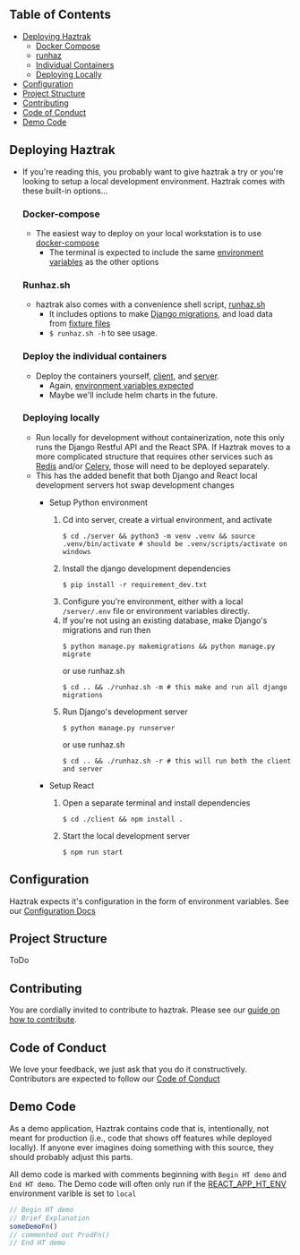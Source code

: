 ## Table of Contents
- [Deploying Haztrak](#Deploying-Haztrak)
    - [Docker Compose](#docker-compose)
    - [runhaz](#runhazsh)
    - [Individual Containers](#deploy-the-individual-containers)
    - [Deploying Locally](#deploying-locally)
- [Configuration](./Configuration.md)
- [Project Structure](./project_structure.md)
- [Contributing](./CONTRIBUTING.md)
- [Code of Conduct](./CODE_OF_CONDUCT.md)
- [Demo Code](#demo-code)

## Deploying Haztrak
- If you're reading this, you probably want to give haztrak a try or you're looking to setup a local
development environment. Haztrak comes with these built-in options...
    ### Docker-compose
    - The easiest way to deploy on your local workstation is to use [docker-compose](https://docs.docker.com/compose/gettingstarted/)
        - The terminal is expected to include the same [environment variables](./Configuration.md) as the other options
    ### Runhaz.sh
    - haztrak also comes with a convenience shell script, [runhaz.sh](/runhaz.sh)
        - It includes options to make [Django migrations](https://docs.djangoproject.com/en/4.1/topics/migrations/), and load data from [fixture files](/server/tests/fixtures)
        - `$ runhaz.sh -h` to see usage.
    ### Deploy the individual containers
    - Deploy the containers yourself, [client](/client/Dockerfile), and [server](/server/Dockerfile).
        - Again, [environment variables expected](/docs/Configuration.md)
        - Maybe we'll include helm charts in the future.
    ### Deploying locally
    - Run locally for development without containerization, note this only runs the
Django Restful API and the React SPA. If Haztrak moves to a more complicated structure that requires other services
such as [Redis](https://redis.io/) and/or [Celery](https://github.com/celery/celery), those will need to be deployed separately.
    - This has the added benefit that both Django and React local development servers hot swap development changes
        - Setup Python environment
            1. Cd into server, create a virtual environment, and activate
                ```shell
                $ cd ./server && python3 -m venv .venv && source .venv/bin/activate # should be .venv/scripts/activate on windows
                ```
            2. Install the django development dependencies
                ```shell
                $ pip install -r requirement_dev.txt
                ```
            3. Configure you're environment, either with a local `/server/.env` file or environment variables directly.
            4. If you're not using an existing database, make Django's migrations and run then
                ```shell
                $ python manage.py makemigrations && python manage.py migrate
                ```
               or use runhaz.sh
                ```shell
                $ cd .. && ./runhaz.sh -m # this make and run all django migrations
                ```
            5. Run Django's development server
                ```shell
                $ python manage.py runserver
                ```
               or use runhaz.sh
                ```shell
                $ cd .. && ./runhaz.sh -r # this will run both the client and server
                ```

        - Setup React
            1. Open a separate terminal and install dependencies
                ```shell
                $ cd ./client && npm install .
                ```
            2. Start the local development server
                ```shell
                $ npm run start
                ```
## Configuration
Haztrak expects it's configuration in the form of environment variables. See our [Configuration Docs](/docs/Configuration.md)
## Project Structure
ToDo
## Contributing
You are cordially invited to contribute to haztrak. Please see our [guide on how to contribute](/docs/CONTRIBUTING.md).
## Code of Conduct
We love your feedback, we just ask that you do it constructively. Contributors are expected to follow our [Code of Conduct](/docs/CODE_OF_CONDUCT.md)

## Demo Code
As a demo application, Haztrak contains code that is, intentionally, not meant for production (i.e., code that shows off features while deployed locally). If anyone ever imagines doing something with this source, they should probably adjust this parts.

All demo code is marked with comments beginning with `Begin HT demo` and `End HT demo`. The Demo code will often only run if the [REACT_APP_HT_ENV](./Configuration.md#client) environment varible is set to `local`
```typescript
// Begin HT demo
// Brief Explanation
someDemoFn()
// commented out ProdFn()
// End HT demo

```
